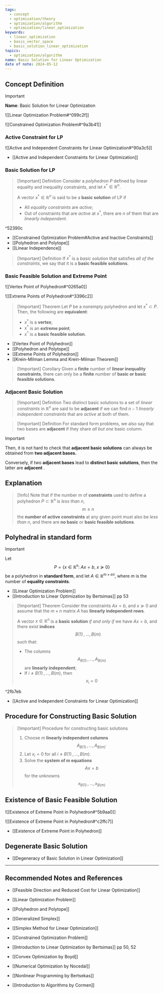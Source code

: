 ```yaml
---
tags:
  - concept
  - optimization/theory
  - optimization/algorithm
  - optimization/linear_optimization
keywords:
  - linear_optimization
  - basis_vector_space
  - basic_solution_linear_optimization
topics:
  - optimization/algorithm
name: Basic Solution for Linear Optimization
date of note: 2024-05-12
---
```


## Concept Definition

>[!important]
>**Name**: Basic Solution for Linear Optimization

![[Linear Optimization Problem#^099c2f]]

![[Constrained Optimization Problem#^9a3b41]]

### Active Constraint for LP

![[Active and Independent Constraints for Linear Optimization#^90a3c5]]

- [[Active and Independent Constraints for Linear Optimization]]

### Basic Solution for LP

>[!important] Definition
>Consider a *polyhedron* $P$ defined by linear equality and inequality constraints, and let $x^{*}\in \mathbb{R}^{n}$.
>
>A vector $x^{*}\in \mathbb{R}^{n}$ is said to be a **basic solution** of LP if
>- All *equality constraints* are *active*;
>- Out of  constraints that are *active* at $x^{*}$, there are $n$ of them that are *linearly independent*.

^52390c

- [[Constrained Optimization Problem#Active and Inactive Constraints]]
- [[Polyhedron and Polytope]]
- [[Linear Independence]]

>[!important] Definition
>If $x^{*}$ is a *basic solution* that satisfies *all of the constraints*, we say that it is a **basic feasible solutions**.

### Basic Feasible Solution and Extreme Point

![[Vertex Point of Polyhedron#^0265a0]]

![[Extreme Points of Polyhedron#^3396c2]]


>[!important] Theorem
>Let $P$ be a nonempty polyhedron and let $x^{*} \subset P$. Then, the following are **equivalent**:
>- $x^{*}$ is a **vertex**;
>- $x^{*}$ is an **extreme point**;
>- $x^{*}$ is a **basic feasible solution**.

- [[Vertex Point of Polyhedron]]
- [[Polyhedron and Polytope]]
- [[Extreme Points of Polyhedron]]
- [[Krein-Milman Lemma and Krein-Milman Theorem]]

>[!important] Corollary
>Given a **finite** number of **linear inequality constraints**, there can only be a **finite** number of **basic or basic feasible solutions**.

### Adjacent Basic Solution

>[!important] Definition
>Two distinct basic solutions to a set of *linear constraints* in $\mathbb{R}^{n}$ are said to be **adjacent** if we can find $n - 1$ *linearly independent constraints* that are *active* at both of them.

>[!important] Definition
>For standard form problems, we also say that two bases are **adjacent** if they share *all but one* basic column. 


>[!important] 
>Then, it is not hard to check that **adjacent basic solutions** can always be obtained from **two adjacent bases.** 
>
>Conversely, if two **adjacent bases** lead to **distinct basic solutions**, then the latter are **adjacent** .


## Explanation

>[!info]
>Note that if the number $m$ of **constraints** used to define a polyhedron $P \subset \mathbb{R}^{n}$ is *less than* $n$, $$m\le n$$ the **number of active constraints** at any given point must also be *less than* $n$, and there are **no basic** or **basic feasible solutions**.


## Polyhedral in standard form

>[!important]
>Let $$P = \left\{ x\in \mathbb{R}^{n}:\; Ax = b,\; x \succeq 0 \right\} $$ be a polyhedron in **standard form**, and let $A \in \mathbb{R}^{m\times e n}$, where $m$ is the number of **equality constraints**.

- [[Linear Optimization Problem]]
- [[Introduction to Linear Optimization by Bertsimas]] pp 53

>[!important] Theorem
>Consider the constraints $Ax = b$, and $x \succeq 0$ and assume that the $m \times n$ matrix $A$ has **linearly independent rows**. 
>
>A vector $x\in \mathbb{R}^{n}$ is a **basic solution** *if and only if* we have $Ax = b$, and there exist **indices** $$B(1) \,{,}\ldots{,}\, B(m)$$ such that:
>- The columns $$A_{B(1)} \,{,}\ldots{,}\,A_{B(m)}$$ are **linearly independent**;
>- If $i \neq B(1) \,{,}\ldots{,}\, B(m)$, then $$x_{i} = 0$$

^2fb7eb

- [[Active and Independent Constraints for Linear Optimization]]


## Procedure for Constructing Basic Solution

>[!important] Procedure for constructing basic solutions
>1. Choose $m$ **linearly independent columns** $$A_{B(1)} \,{,}\ldots{,}\,A_{B(m)}·$$ 
>2. Let $x_{i} = 0$ for all $i \neq B(1) \,{,}\ldots{,}\, B(m)$. 
>3. Solve the **system of $m$ equations** $$Ax = b$$ for the unknowns $$x_{B(1)} \,{,}\ldots{,}\,x_{B(m)}$$

## Existence of Basic Feasible Solution

![[Existence of Extreme Point in Polyhedron#^5b9aa0]]

![[Existence of Extreme Point in Polyhedron#^c2ffc7]]

- [[Existence of Extreme Point in Polyhedron]]

## Degenerate Basic Solution

- [[Degeneracy of Basic Solution in Linear Optimization]]




-----------
##  Recommended Notes and References


- [[Feasible Direction and Reduced Cost for Linear Optimization]]
- [[Linear Optimization Problem]]
- [[Polyhedron and Polytope]]
- [[Generalized Simplex]]
- [[Simplex Method for Linear Optimization]]
- [[Constrained Optimization Problem]]


- [[Introduction to Linear Optimization by Bertsimas]] pp 50, 52
- [[Convex Optimization by Boyd]]
- [[Numerical Optimization by Nocedal]]
- [[Nonlinear Programming by Bertsekas]]
- [[Introduction to Algorithms by Cormen]]